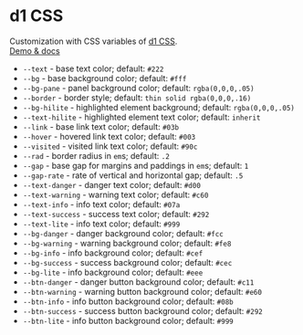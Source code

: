# d1 CSS

Customization with CSS variables of [d1 CSS](https://github.com/vvvkor/d1).  
[Demo & docs](http://vadimkor.ru/projects/d1#custom) 

* ``--text`` - base text color; default: ``#222``
* ``--bg`` - base background color; default: ``#fff``
* ``--bg-pane`` - panel background color; default: ``rgba(0,0,0,.05)``
* ``--border`` - border style; default: ``thin solid rgba(0,0,0,.16)``
* ``--bg-hilite`` - highlighted element background; default: ``rgba(0,0,0,.05)``
* ``--text-hilite`` - highlighted element text color; default: ``inherit``
* ``--link`` - base link text color; default: ``#03b``
* ``--hover`` - hovered link text color; default: ``#003``
* ``--visited`` - visited link text color; default: ``#90c``
* ``--rad`` - border radius in ``em``s; default: ``.2``
* ``--gap`` - base gap for margins and paddings in ``em``s; default: ``1``
* ``--gap-rate`` - rate of vertical and horizontal gap; default: ``.5``
* ``--text-danger`` - danger text color; default: ``#d00``
* ``--text-warning`` - warning text color; default: ``#c60``
* ``--text-info`` - info text color; default: ``#07a``
* ``--text-success`` - success text color; default: ``#292``
* ``--text-lite`` - info text color; default: ``#999``
* ``--bg-danger`` - danger background color; default: ``#fcc``
* ``--bg-warning`` - warning background color; default: ``#fe8``
* ``--bg-info`` - info background color; default: ``#cef``
* ``--bg-success`` - success background color; default: ``#cec``
* ``--bg-lite`` - info background color; default: ``#eee``
* ``--btn-danger`` - danger button background color; default: ``#c11``
* ``--btn-warning`` - warning button background color; default: ``#e60``
* ``--btn-info`` - info button background color; default: ``#08b``
* ``--btn-success`` - success button background color; default: ``#292``
* ``--btn-lite`` - info button background color; default: ``#999``